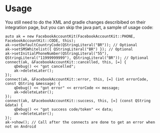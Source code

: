# Usage
You still need to do the XML and gradle changes describibed on their integration page, but you can skip the java part,
a sample of usage code:

```
auto ak = new FacebookAccountKit(FacebookAccountKit::PHONE, FacebookAccountKit::CODE, this);
ak->setDefaultCountryCode(QStringLiteral("BR")); // Optional
ak->setSMSWhitelist({ QStringLiteral("BR") }); // Optional
ak->setInitialPhoneNumber(QStringLiteral("55"), QStringLiteral("11999999999"), QStringLiteral("BR")); // Optional
connect(ak, &FacebookAccountKit::cancelled, this, [=] {
    qDebug() << "got cancelled";
    ak->deleteLater();
});
connect(ak, &FacebookAccountKit::error, this, [=] (int errorCode, const QString &message) {
    qDebug() << "got error" << errorCode << message;
    ak->deleteLater();
});
connect(ak, &FacebookAccountKit::success, this, [=] (const QString &data) {
    qDebug() << "got success code/token" << data;
    ak->deleteLater();
});
ak->show(); // Call after the connects are done to get an error when not on Android
```
